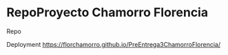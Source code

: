 # RepoProyecto Chamorro Florencia

Repo 

Deployment https://florchamorro.github.io/PreEntrega3ChamorroFlorencia/
